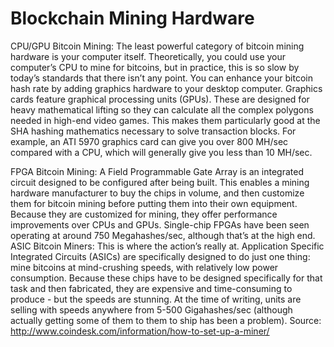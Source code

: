 # Blockchain Mining Hardware

CPU/GPU Bitcoin Mining: The least powerful category of bitcoin mining
hardware is your computer itself. Theoretically, you could use your computer’s
CPU to mine for bitcoins, but in practice, this is so slow by today’s standards
that there isn’t any point. You can enhance your bitcoin hash rate by adding
graphics hardware to your desktop computer. Graphics cards feature
graphical processing units (GPUs). These are designed for heavy mathematical
lifting so they can calculate all the complex polygons needed in high-end video
games. This makes them particularly good at the SHA hashing mathematics
necessary to solve transaction blocks. For example, an ATI 5970 graphics card
can give you over 800 MH/sec compared with a CPU, which will generally give
you less than 10 MH/sec.

FPGA Bitcoin Mining: A Field Programmable Gate Array is an integrated
circuit designed to be configured after being built. This enables a mining
hardware manufacturer to buy the chips in volume, and then customize them
for bitcoin mining before putting them into their own equipment. Because
they are customized for mining, they offer performance improvements over
CPUs and GPUs. Single-chip FPGAs have been seen operating at around 750
Megahashes/sec, although that’s at the high end.
ASIC Bitcoin Miners: This is where the action’s really at. Application Specific
Integrated Circuits (ASICs) are specifically designed to do just one thing: mine
bitcoins at mind-crushing speeds, with relatively low power consumption.
Because these chips have to be designed specifically for that task and then
fabricated, they are expensive and time-consuming to produce - but the
speeds are stunning. At the time of writing, units are selling with speeds
anywhere from 5-500 Gigahashes/sec (although actually getting some of them
to them to ship has been a problem).
Source: http://www.coindesk.com/information/how-to-set-up-a-miner/

